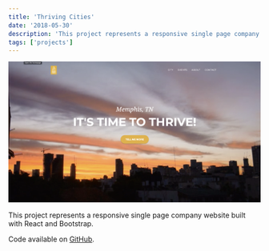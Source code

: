 ```yaml
---
title: 'Thriving Cities'
date: '2018-05-30'
description: 'This project represents a responsive single page company website built with React and Bootstrap.'
tags: ['projects']
---
```


![thriving cities project](./thrivingCities.png)

This project represents a responsive single page company website built with React and Bootstrap.

Code available on [GitHub](https://github.com/eneax/thriving-cities).
